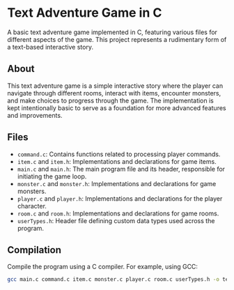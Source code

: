 # Text Adventure Game in C

A basic text adventure game implemented in C, featuring various files for different aspects of the game. This project represents a rudimentary form of a text-based interactive story.

## About

This text adventure game is a simple interactive story where the player can navigate through different rooms, interact with items, encounter monsters, and make choices to progress through the game. The implementation is kept intentionally basic to serve as a foundation for more advanced features and improvements.

## Files

- `command.c`: Contains functions related to processing player commands.
- `item.c` and `item.h`: Implementations and declarations for game items.
- `main.c` and `main.h`: The main program file and its header, responsible for initiating the game loop.
- `monster.c` and `monster.h`: Implementations and declarations for game monsters.
- `player.c` and `player.h`: Implementations and declarations for the player character.
- `room.c` and `room.h`: Implementations and declarations for game rooms.
- `userTypes.h`: Header file defining custom data types used across the program.

## Compilation

Compile the program using a C compiler. For example, using GCC:

```bash
gcc main.c command.c item.c monster.c player.c room.c userTypes.h -o text_adventure

